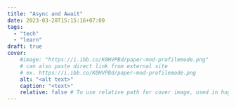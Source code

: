 ```yaml
---
title: "Async and Await"
date: 2023-03-28T15:15:16+07:00
tags:
  - "tech"
  - "learn"
draft: true
cover:
    #image: "https://i.ibb.co/K0HVPBd/paper-mod-profilemode.png"
    # can also paste direct link from external site
    # ex. https://i.ibb.co/K0HVPBd/paper-mod-profilemode.png
    alt: "<alt text>"
    caption: "<text>"
    relative: false # To use relative path for cover image, used in hugo Page-bundles
---
```





